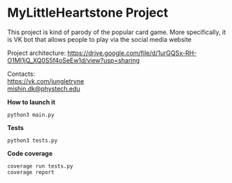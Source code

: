 # MyLittleHeartstone Project
This project is kind of parody of the popular card game.
More specifically, it is VK bot that allows people to play via the social media website

Project architecture:
https://drive.google.com/file/d/1urGQSx-RH-O1MI1jQ_XQ0S5f4oSeEw1d/view?usp=sharing

Contacts:\
https://vk.com/jungletryne \
mishin.dk@phystech.edu

**How to launch it**
```
python3 main.py
```

**Tests**
```
python3 tests.py
```

**Code coverage**
```
coverage run tests.py
coverage report
```

